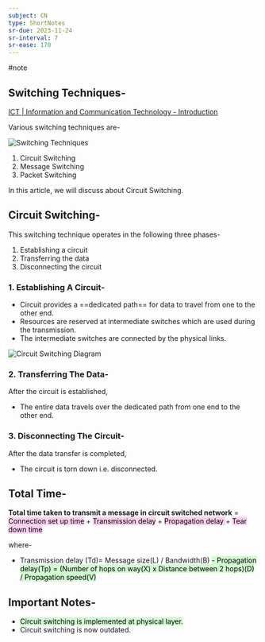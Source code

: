 ```yaml
---
subject: CN
type: ShortNotes
sr-due: 2023-11-24
sr-interval: 7
sr-ease: 170
---
```

#note
## **Switching Techniques-**

[ICT | Information and Communication Technology - Introduction](https://humix.com/redirect?url=https%3A%2F%2Feducom360.com%2Fhumix%2Fvideo%2FE5GIsRqAjz2)

Various switching techniques are-

![](https://www.gatevidyalay.com/wp-content/uploads/2018/10/Switching-Techniques.png "Switching Techniques")

1. Circuit Switching
2. Message Switching
3. Packet Switching

In this article, we will discuss about Circuit Switching.

## **Circuit Switching-**

This switching technique operates in the following three phases-

1. Establishing a circuit
2. Transferring the data
3. Disconnecting the circuit

### **1. Establishing A Circuit-**


- Circuit provides a ==dedicated path== for data to travel from one to the other end.
- Resources are reserved at intermediate switches which are used during the transmission.
- The intermediate switches are connected by the physical links.

![](https://www.gatevidyalay.com/wp-content/uploads/2018/10/Circuit-Switching-Diagram.png "Circuit Switching Diagram")

### **2. Transferring The Data-**

After the circuit is established,

- The entire data travels over the dedicated path from one end to the other end.

### **3. Disconnecting The Circuit-**

After the data transfer is completed,

- The circuit is torn down i.e. disconnected.

## **Total Time-**

**Total time taken to transmit a message in circuit switched network** = 
<mark style="background: #FFB8EBA6;">Connection set up time</mark> + <mark style="background: #FFB8EBA6;">Transmission delay</mark> + <mark style="background: #FFB8EBA6;">Propagation delay </mark>+ <mark style="background: #FFB8EBA6;">Tear down time</mark>


where-


- Transmission delay  (Td)= Message size(L) / Bandwidth(B)
<mark style="background: #BBFABBA6;">- Propagation delay(Tp) = (Number of hops on way(X) x Distance between 2 hops)(D) / Propagation speed(V)</mark>



## **Important Notes-**

- <mark style="background: #BBFABBA6;">Circuit switching is implemented at physical layer.</mark>
- Circuit switching is now outdated.